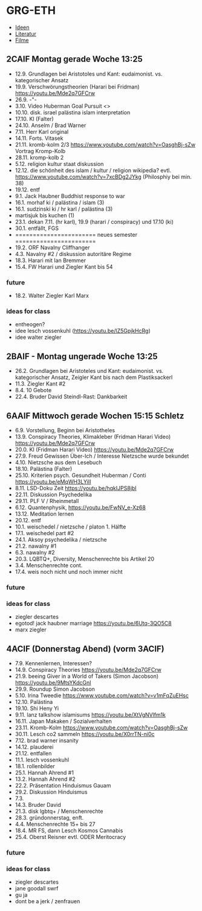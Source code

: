 # GRG-ETH

-   [Ideen](Ideen.html)
-   [Literatur](Literatur.html)
-   [Filme](Filme.html)

## 2CAIF Montag gerade Woche 13:25

-   12.9. Grundlagen bei Aristotoles und Kant: eudaimonist. vs. kategorischer
    Ansatz
-   19.9. Verschwörungstheorien (Harari bei Fridman)
    <https://youtu.be/Mde2q7GFCrw>
-   26.9. -"-
-   3.10. Video Huberman Goal Pursuit <>
-   10.10. disk. israel palästina islam interpretation
-   17.10. KI (Falter)
-   24.10. Anselm / Brad Warner
-   7.11. Herr Karl original
-   14.11. Forts. Vitasek
-   21.11. kromb-kolm 2/3 <https://www.youtube.com/watch?v=OasghBj-sZw> Vortrag
    Kromp-Kolb
-   28.11. kromp-kolb 2
-   5.12. religion kultur staat diskussion
-   12.12. die schönheit des islam / kultur / religion wikipedia? evtl.
    <https://www.youtube.com/watch?v=7xcBDg2JYkg> (Philosphiy bei min. 38)
-   19.12. entf
-   9.1. Jack Haubner Buddhist response to war
-   16.1. morhaf ki / palästina / islam (3)
-   16.1. sudzinski ki / hr karl / palästina (3)
-   martisjuk bis kuchen (1)
-   23.1. dekan 7.11. (hr karl), 19.9 (harari / conspiracy) und 17.10 (ki)
-   30.1. entfällt, FGS
-   ======================= neues semester =======================
-   19.2. ORF Navalny Cliffhanger
-   4.3. Navalny #2 / diskussion autoritäre Regime
-   18.3. Harari mit Ian Bremmer
-   15.4. FW Harari und Ziegler Kant bis 54

### future

-   18.2. Walter Ziegler Karl Marx

### ideas for class

-   entheogen?
-   idee lesch vossenkuhl (https://youtu.be/lZ5GpjkHcRg)
-   idee walter ziegler

## 2BAIF - Montag ungerade Woche 13:25

-   26.2. Grundlagen bei Aristoteles und Kant: eudaimonist. vs. kategorischer
    Ansatz, Zeigler Kant bis nach dem Plastiksackerl
-   11.3. Ziegler Kant #2
-   8.4. 10 Gebote
-   22.4. Bruder David Steindl-Rast: Dankbarkeit

## 6AAIF Mittwoch gerade Wochen 15:15 Schletz

-   6.9. Vorstellung, Beginn bei Aristotheles
-   13.9. Conspiracy Theories, Klimakleber (Fridman Harari Video)
    <https://youtu.be/Mde2q7GFCrw>
-   20.0. KI (Fridman Harari Video) <https://youtu.be/Mde2q7GFCrw>
-   27.9. Freud Gewissen Über-Ich / Interesse Nietzsche wurde bekundet
-   4.10. Nietzsche aus dem Lesebuch
-   18.10. Palästina (Falter)
-   25.10. Kriterien psych. Gesundheit Huberman / Conti
    <https://youtu.be/eMqWH3LYiII>
-   8.11. LSD-Doku Zeit <https://youtu.be/hqkIJPS8jbI>
-   22.11. Diskussion Psychedelika
-   29.11. PLF V / Rheinmetall
-   6.12. Quantenphysik, <https://youtu.be/FwNV_e-Xz68>
-   13.12. Meditation lernen
-   20.12. entf
-   10.1. weischedel / nietzsche / platon 1. Hälfte
-   17.1. weischedel part #2
-   24.1. Aksoy psychedelika / nietzsche
-   21.2. nawalny #1
-   6.3. nawalny #2
-   20.3. LQBTQ+, Diversity, Menschenrechte bis Artikel 20
-   3.4. Menschenrechte cont.
-   17.4. weis noch nicht und noch immer nicht

### future

### ideas for class

-   ziegler descartes
-   egotod! jack haubner marriage <https://youtu.be/6Utq-3QO5C8>
-   marx ziegler

## 4ACIF (Donnerstag Abend) (vorm 3ACIF)

-   7.9. Kennenlernen, Interessen?
-   14.9. Conspiracy Theories <https://youtu.be/Mde2q7GFCrw>
-   21.9. beeing Giver in a World of Takers (Simon Jacobson)
    <https://youtu.be/9MtsYKdcGnI>
-   29.9. Roundup Simon Jacobson
-   5.10. Irina Tweedie <https://www.youtube.com/watch?v=v1mFqZuEHsc>
-   12.10. Palästina
-   19.10. Shi Heny Yi
-   9.11. lanz talkshow islamisums <https://youtu.be/XtVgNVlfm1k>
-   16.11. Japan Makaken / Sozialverhalten
-   23.11. Kromb-Kolm <https://www.youtube.com/watch?v=OasghBj-sZw>
-   30.11. Lesch co2 sammeln <https://youtu.be/X0rrTN-ni0c>
-   7.12. brad warner insanity
-   14.12. plauderei
-   21.12. entfallen
-   11.1. lesch vossenkuhl
-   18.1. rollenbilder
-   25.1. Hannah Ahrend #1
-   13.2. Hannah Ahrend #2
-   22.2. Präsentation Hinduismus Gauam
-   29.2. Diskussion Hinduismus
-   7.3.
-   14.3. Bruder David
-   21.3. disk lgbtq+ / Menschenrechte
-   28.3. gründonnerstag, enft.
-   4.4. Menschenrechte 15+ bis 27
-   18.4. MR FS, dann Lesch Kosmos Cannabis
-   25.4. Oberst Reisner evtl. ODER Meritocracy

### future

### ideas for class

-   ziegler descartes
-   jane goodall swrf
-   gu ja
-   dont be a jerk / zenfrauen
